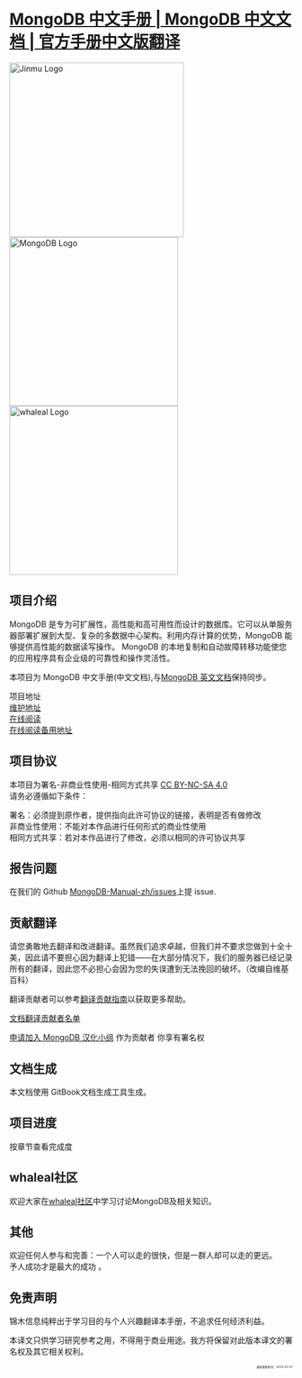# [MongoDB 中文手册 | MongoDB 中文文档 | 官方手册中文版翻译](https://docs.jinmu.info/MongoDB-Manual-zh/)

<img src="./images/logo/jinmu.png" width="310px" alt="Jinmu Logo">  
<img src="./images/logo/mongodb.png" width="300px" alt="MongoDB Logo">  
<img src="https://docs.whaleal.com/images/whaleal_logo.jpg" width="300px" alt="whaleal Logo"> 


## 项目介绍

MongoDB 是专为可扩展性，高性能和高可用性而设计的数据库。它可以从单服务器部署扩展到大型、复杂的多数据中心架构。利用内存计算的优势，MongoDB 能够提供高性能的数据读写操作。 MongoDB 的本地复制和自动故障转移功能使您的应用程序具有企业级的可靠性和操作灵活性。

本项目为 MongoDB 中文手册(中文文档),与[MongoDB 英文文档](https://docs.mongodb.com/manual/)保持同步。

项目地址  
[维护地址](https://github.com/whaleal/mongodb-manual-zh)  
[在线阅读](https://docs.whaleal.com/mongodb-manual-zh/)  
[在线阅读备用地址](https://docs.whaleal.com/mongodb-manual-zh/docs)  

## 项目协议

本项目为署名-非商业性使用-相同方式共享 [CC BY-NC-SA 4.0](https://creativecommons.org/licenses/by-nc-sa/4.0/deed.zh)  
请务必遵循如下条件：

署名：必须提到原作者，提供指向此许可协议的链接，表明是否有做修改  
非商业性使用：不能对本作品进行任何形式的商业性使用  
相同方式共享：若对本作品进行了修改，必须以相同的许可协议共享

## 报告问题

在我们的 Github [MongoDB-Manual-zh/issues](http://www.whaleal.com)上提 issue.

## 贡献翻译

请您勇敢地去翻译和改进翻译。虽然我们追求卓越，但我们并不要求您做到十全十美，因此请不要担心因为翻译上犯错——在大部分情况下，我们的服务器已经记录所有的翻译，因此您不必担心会因为您的失误遭到无法挽回的破坏。（改编自维基百科）

翻译贡献者可以参考[翻译贡献指南](https://github.com/whaleal/MongoDB-Manual-zh/blob/master/CONTRIBUTING.md)以获取更多帮助。

[文档翻译贡献者名单](https://github.com/whaleal/MongoDB-Manual-zh/blob/master/List-of-contributors.md)

[申请加入 MongoDB 汉化小组](https://github.com/orgs/whaleal/teams/mongodb/members) 作为贡献者 你享有署名权


## 文档生成

本文档使用 GitBook文档生成工具生成。

## 项目进度

按章节查看完成度

## whaleal社区

欢迎大家在[whaleal社区](https://www.whaleal.com)中学习讨论MongoDB及相关知识。

## 其他

欢迎任何人参与和完善：一个人可以走的很快，但是一群人却可以走的更远。  
予人成功才是最大的成功 。

## 免责声明

锦木信息纯粹出于学习目的与个人兴趣翻译本手册，不追求任何经济利益。

本译文只供学习研究参考之用，不得用于商业用途。我方将保留对此版本译文的署名权及其它相关权利。


<p align="right"> <span style="font-size:5px">最新更新时间：2023-02-07</span></p>
